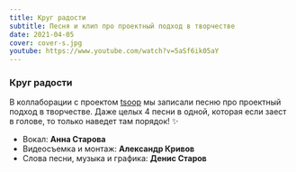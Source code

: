 ```yaml
---
title: Круг радости
subtitle: Песня и клип про проектный подход в творчестве
date: 2021-04-05
cover: cover-s.jpg
youtube: https://www.youtube.com/watch?v=5aSf6ik05aY
---
```


### Круг радости

В коллаборации с проектом [tsoop](http://www.tsoop.ru) мы записали песню про проектный подход в творчестве. Даже целых 4 песни в одной, которая если заест в голове, то только наведет там порядок! ✨

- Вокал: **Анна Старова**
- Видеосъемка и монтаж: **Александр Кривов**
- Слова песни, музыка и графика: **Денис Старов**
